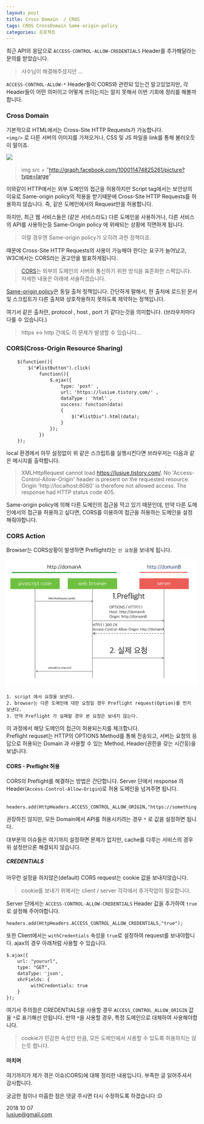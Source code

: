 ```yaml
---
layout: post
title: Cross Domain  / CROS
tags: CROS CrossDomain Same-origin-policy
categories: 프로젝트
---
```


최근 API의 응답으로 `ACCESS-CONTROL-ALLOW-CREDENTIALS` Header를 추가해달라는 문의를 받았습니다.

> 사수님이 해결해주셨지만 ...

`ACCESS-CONTROL-ALLOW-*` Header들이 CORS와 관련되 있는건 알고있었지만, 각 Header들이 어떤 의미이고 어떻게 쓰이는지는 알지 못해서 이번 기회에 정리를 해볼까 합니다.


### Cross Domain

기본적으로 HTML에서는 Cross-Site HTTP Requests가 가능합니다.    
`<img/>` 로 다른 서버의 이미지를 가져오거나, CSS 및 JS 파일을 link를 통해 불러오듯이 말이죠.


<img src = "http://graph.facebook.com/100011474825261/picture?type=large">  

> img src = "http://graph.facebook.com/100011474825261/picture?type=large"


이와같이 HTTP에서는 외부 도메인의 접근을 허용하지만 Script tag에서는 보안상의 이유로 Same-origin policy의 적용을 받기때문에 Cross-Site HTTP Requests를 허용하지 않습니다. 즉,  같은 도메인에서의 Request만을 허용합니다.


하지만, 최근 웹 서비스들은 (같은 서비스라도) 다른 도메인을 사용하거나, 다른 서비스의 API를 사용하는등 Same-Origin policy 에 위배되는 상황에 직면하게 됩니다.  

> 이럴 경우엔 Same-origin policy가 오히려 과한 정책이죠.  

때문에 Cross-Site HTTP Requests의 사용이 가능해야 한다는 요구가 늘어났고, W3C에서는 CORS라는 권고안을 발표하게됩니다.

>[CORS]('https://developer.mozilla.org/ko/docs/Web/HTTP/Access_control_CORS')는 외부의 도메인의 서버와 통신하기 위한 방식을 표준화한 스펙입니다. 자세한 내용은 아래에 서술하겠습니다.   
>
[Same-origin policy]('https://developer.mozilla.org/ko/docs/Web/Security/Same-origin_policy')은 동일 출처 정책입니다. 간단하게 말해서, 한 출처에 로드된 문서 및 스크립트가 다른 출처와 상호작용하지 못하도록 제약하는 정책입니다.

여기서 같은 출처란, protocol , host , port 가 같다는것을 의미합니다.
(브라우저마다 다를 수 있습니다.)

> https <-> http 간에도 이 문제가 발생할 수 있습니다...  

### CORS(Cross-Origin Resource Sharing)   

```
	$(function(){
	    $("#listButton").click(
	        function(){
	            $.ajax({
	                type: 'post' ,
	                url: 'https://lusiue.tistory.com/' ,
	                dataType : 'html' ,
	                success: function(data)
	                {
	                    $("#listDiv").html(data);
	                }
	            });
	        })
	});
```

local 환경에서 아무 설정없이 위 같은 스크립트를 실행시킨다면 브라우저는 다음과 같은 메시지를 출력합니다.   

> XMLHttpRequest cannot load https://lusiue.tistory.com/. No 'Access-Control-Allow-Origin' header is present on the requested resource. Origin 'http://localhost:8080' is therefore not allowed access. The response had HTTP status code 405.    

Same-origin policy에 의해 다른 도메인의 접근을 막고 있기 때문인데, 만약 다른 도메인에서의 접근을 허용하고 싶다면, CORS를 이용하여 접근을 허용하는 도메인을 설정 해줘야합니다.


### CORS Action    

Browser는 CORS상황이 발생하면 Preflight라는 `선 요청`을 보내게 됩니다.


<img src ="/public/img/cros.png"/>

```
1. script 에서 요청을 보낸다.
2. browser는 다른 도메인에 대한 요청일 경우 Preflight request(Option)를 먼저 보낸다.
3. 만약 Preflight 가 실패할 경우 본 요청은 보내지 않는다.    
```

이 과정에서 해당 도메인의 접근이 허용되는지를 체크합니다.   
Preflight requset는 HTTP의 OPTIONS Method를 통해 전송되고, 서버는 요청의 응답으로 허용되는 Domain 과 사용할 수 있는 Method, Header(권한을 갖는 시간등)을 보냅니다.


#### CORS - Preflight 허용

CORS의 Preflight를 해결하는 방법은 간단합니다.
Server 단에서 response 의 Header(`Access-Control-Allow-Origin`)로 허용 도메인을 넘겨주면 됩니다.

```
 headers.add(HttpHeaders.ACCESS_CONTROL_ALLOW_ORIGIN,"https://something.domain.com");
```

권장하진 않지만, 모든 Domain에서 API를 허용시키려는 경우 `*` 로 값을 설정하면 됩니다.

대부분의 이슈들은 여기까지 설정하면 문제가 없지만, cache를 다루는 서비스의 경우 위 설정만으론 해결되지 않습니다.

##### CREDENTIALS

아무런 설정을 하지않은(default) CORS request는 cookie 값을 보내지않습니다.

> cookie를 보내기 위해서는 client / server 각각에서 추가작업이 필요합니다.

Server 단에서는 `ACCESS-CONTROL-ALLOW-CREDENTIALS` Header 값을 추가하여 `true`로 설정해 주어야합니다.

```
headers.add(HttpHeaders.ACCESS_CONTROL_ALLOW_CREDENTIALS,"true");
```

또한 Client에서는 `withCredentials` 속성을 `true`로 설정하여 request를 보내야합니다.
ajax의 경우 아래처럼 사용할 수 있습니다.


```
$.ajax({
    url: "yoururl",
    type: "GET",
    dataType: 'json',
    xhrFields: {
         withCredentials: true
    }
});
```

여기서 주의점은 CREDENTIALS을 사용할 경우 `ACCESS_CONTROL_ALLOW_ORIGIN` 값을 `*`로 표기해선 안됩니다.
만약 `*`을 사용할 경우, 특정 도메인으로 대체하여 사용해야합니다.

> cookie가 민감한 속성인 만큼, 모든 도메인에서 사용할 수 있도록 허용하지는 않는듯 합니다.


#### 마치며

여기까지가 제가 겪은 이슈(CORS)에 대해 정리한 내용입니다.
부족한 글 읽어주셔서 감사합니다.

궁금한 점이나 미흡한 점은 댓글 주시면 다시 수정하도록 하겠습니다 :D


2018 10 07      
lusiue@gmail.com
